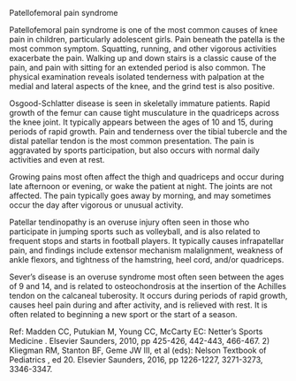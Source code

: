 Patellofemoral pain syndrome

Patellofemoral pain syndrome is one of the most common causes of knee pain in children, particularly adolescent girls. Pain beneath the patella is the most common symptom. Squatting, running, and other vigorous activities exacerbate the pain. Walking up and down stairs is a classic cause of the pain, and pain with sitting for an extended period is also common. The physical examination reveals isolated tenderness with palpation at the medial and lateral aspects of the knee, and the grind test is also positive.

Osgood-Schlatter disease is seen in skeletally immature patients. Rapid growth of the femur can cause tight musculature in the quadriceps across the knee joint. It typically appears between the ages of 10 and 15, during periods of rapid growth. Pain and tenderness over the tibial tubercle and the distal patellar tendon is the most common presentation. The pain is aggravated by sports participation, but also occurs with normal daily activities and even at rest.

Growing pains most often affect the thigh and quadriceps and occur during late afternoon or evening, or wake the patient at night. The joints are not affected. The pain typically goes away by morning, and may sometimes occur the day after vigorous or unusual activity.

Patellar tendinopathy is an overuse injury often seen in those who participate in jumping sports such as volleyball, and is also related to frequent stops and starts in football players. It typically causes infrapatellar pain, and findings include extensor mechanism malalignment, weakness of ankle flexors, and tightness of the hamstring, heel cord, and/or quadriceps.

Sever’s disease is an overuse syndrome most often seen between the ages of 9 and 14, and is related to osteochondrosis at the insertion of the Achilles tendon on the calcaneal tuberosity. It occurs during periods of rapid growth, causes heel pain during and after activity, and is relieved with rest. It is often related to beginning a new sport or the start of a season.

Ref: Madden CC, Putukian M, Young CC, McCarty EC: Netter’s Sports Medicine . Elsevier Saunders, 2010, pp 425-426, 442-443, 466-467.  2) Kliegman RM, Stanton BF, Geme JW III, et al (eds): Nelson Textbook of Pediatrics , ed 20. Elsevier Saunders, 2016, pp 1226-1227, 3271-3273, 3346-3347.